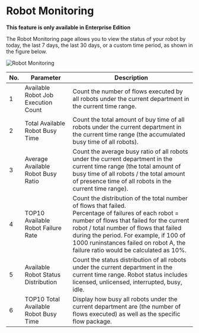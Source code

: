 # Robot Monitoring

**This feature is only available in Enterprise Edition**

The Robot Monitoring page allows you to view the status of your robot by today, the last 7 days, the last 30 days, or a custom time period, as shown in the figure below.

![Robot Monitoring](https://docimages.blob.core.chinacloudapi.cn/images/Console/Dashboard/EnV4Dashboard2.png)

| No.| Parameter| Description
|----------|----------|----------
| 1| Available Robot Job Execution Count| Count the number of flows executed by all robots under the current department in the current time range.
| 2| Total Available Robot Busy Time| Count the total amount of buy time of all robots under the current department in the current time range (the accumulated busy time of all robots).
| 3| Average Available Robot Busy Ratio| Count the average busy ratio of all robots under the current department in the current time range (the total amount of busy time of all robots / the total amount of presence time of all robots in the current time range).
| 4| TOP10 Available Robot Failure Rate| Count the distribution of the total number of flows that failed. <br> Percentage of failures of each robot = number of flows that failed for the current robot / total number of flows that failed during the period. For example, if 100 of 1000 runinstances failed on robot A, the failure ratio would be calculated as 10%.
| 5| Available Robot Status Distribution| Count the status distribution of all robots under the current department in the current time range. Robot status includes licensed, unlicensed, interrupted, busy, idle.
| 6| TOP10 Total Available Robot Busy Time| Display how busy all robots under the current department are (the number of flows executed) as well as the specific flow package.

